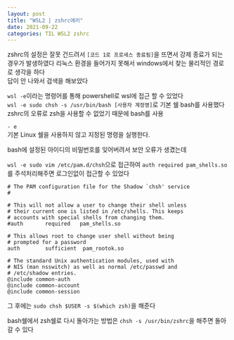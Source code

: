 ```yaml
---
layout: post
title: "WSL2 | zshrc에러"
date: 2021-09-22
categories: TIL WSL2 zshrc
---
```


zshrc의 설정은 잘못 건드려서 `[코드 1로 프로세스 종료됨]`을 뜨면서 강제 종료가 되는 경우가 발생하였다
리눅스 환경을 들어가지 못해서 windows에서 찾는 물리적인 경로로 생각을 하다  
답이 안 나와서 검색을 해보았다

`wsl -e`이라는 명령어를 통해 powershell로 wsl에 접근 할 수 있었다  
`wsl -e sudo chsh -s /usr/bin/bash [사용자 계정명]`로 기본 쉘 bash를 사용했다
zshrc의 오류로 zsh을 사용할 수 없었기 때문에 bash를 사용

`- e`  
기본 Linux 쉘을 사용하지 않고 지정된 명령을 실행한다.

bash에 설정된 아이디의 비밀번호를 잊어버려서 보안 오류가 생겼는데

`wsl -e sudo vim /etc/pam.d/chsh`으로 접근하여 `auth required pam_shells.so`를 주석처리해주면 로그인없이 접근할 수 있었다

```vim
# The PAM configuration file for the Shadow `chsh' service
#

# This will not allow a user to change their shell unless
# their current one is listed in /etc/shells. This keeps
# accounts with special shells from changing them.
#auth       required   pam_shells.so

# This allows root to change user shell without being
# prompted for a password
auth		sufficient	pam_rootok.so

# The standard Unix authentication modules, used with
# NIS (man nsswitch) as well as normal /etc/passwd and
# /etc/shadow entries.
@include common-auth
@include common-account
@include common-session
```

그 후에는 `sudo chsh $USER -s $(which zsh)`을 해준다

bash쉘에서 zsh쉘로 다시 돌아가는 방법은
`chsh -s /usr/bin/zshrc`을 해주면 돌아갈 수 있다
